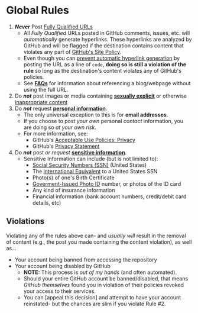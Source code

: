 # Global Rules

1. __*Never*__ Post [Fully Qualified URLs](#fully-qualified-urls)
	- All *Fully Qualified* URLs posted in GitHub comments, issues, etc. will *automatically* generate hyperlinks. These hyperlinks are analyzed by GitHub and will be flagged if the destination contains content that violates any part of [GitHub's Site Policy](https://docs.github.com/en/site-policy).
	- Even though you can [prevent automatic hyperlink generation](url) by posting the URL as a line of `code`, __doing so is still a violation of the rule__ so long as the destination's content violates any of GitHub's policies.
	- See __[FAQs](url)__ for information about referencing a blog/webpage without using the full URL.
2. Do __*not*__ post images or media containing __[sexually explicit](url)__ or otherwise [inappropriate content](#inappropriate-content)
3. Do __*not*__ request __[personal information](url)__.
	- The only universal exception to this is for __email addresses__.
	- If you choose to post *your own* personal *contact* information, you are doing so *at your own risk*.
	- For more information, see:
		- GitHub's [Acceptable Use Policies: Privacy](https://docs.github.com/en/site-policy/acceptable-use-policies/github-acceptable-use-policies#8-privacy)
		- GitHub's [Privacy Statement](https://docs.github.com/en/site-policy/privacy-policies/github-privacy-statement)
4. Do __*not*__ post *or request* __[sensitive information](url)__.
	- Sensitive Information can include (but is not limited to):
		- [Social Security Numbers (SSN)](url) (United States)
		- The [International Equivalent](https://en.m.wikipedia.org/wiki/National_identification_number) to a United States SSN
		- Photo(s) of one's Birth Certificate
		- [Goverment-Issued Photo ID](url) number, or photos of the ID card
		- Any kind of insurance information
		- Financial information (bank account numbers, credit/debit card details, etc)






## Violations

Violating any of the rules above can- and *usually will* result in the removal of content (e.g., the post you made containing the content violation), as well as...
- Your account being banned from accessing the repository
- Your account being disabled by GitHub
	- __NOTE:__ This process is *out of my hands* (and often automated).
	- Should your entire GitHub account be banned/disabled, that means *GitHub themselves* found you in violation of their policies revoked your access to their services.
	- You can [appeal this decision] and attempt to have your account reinstated- but the chances are slim if you violate Rule #2.